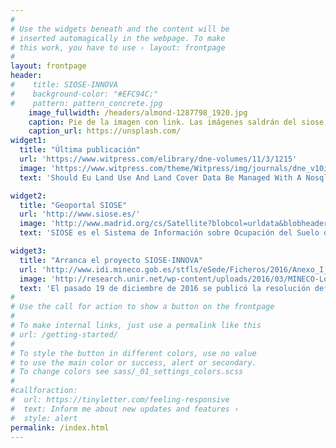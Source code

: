```yaml
---
#
# Use the widgets beneath and the content will be
# inserted automagically in the webpage. To make
# this work, you have to use › layout: frontpage
#
layout: frontpage
header:
#    title: SIOSE-INNOVA
#    background-color: "#EFC94C;"
#    pattern: pattern_concrete.jpg
    image_fullwidth: /headers/almond-1287798_1920.jpg
    caption: Pie de la imagen con link. Las imágenes saldrán del siose, vuelos, históricos, etc
    caption_url: https://unsplash.com/
widget1:
  title: "Última publicación"
  url: 'https://www.witpress.com/elibrary/dne-volumes/11/3/1215'
  image: 'https://www.witpress.com/theme/Witpress/img/journals/dne_v10i1_648px72dpi.jpg'
  text: 'Should Eu Land Use And Land Cover Data Be Managed With A Nosql Document Store?'

widget2:
  title: "Geoportal SIOSE"
  url: 'http://www.siose.es/'
  image: 'http://www.madrid.org/cs/Satellite?blobcol=urldata&blobheader=image%2Fgif&blobheadername1=Content-Disposition&blobheadervalue1=filename%3Dsiose.gif&blobkey=id&blobtable=MungoBlobs&blobwhere=1352868718422&ssbinary=true'
  text: 'SIOSE es el Sistema de Información sobre Ocupación del Suelo de España, integrado dentro del Plan Nacional de Observación del Territorio (PNOT) cuyo objetivo es generar una base de datos de Ocupación del Suelo para toda España...'

widget3:
  title: "Arranca el proyecto SIOSE-INNOVA"
  url: 'http://www.idi.mineco.gob.es/stfls/eSede/Ficheros/2016/Anexo_I_Ayudas_Concedidas_Proyectos_Retos_2016.pdf'
  image: 'http://research.unir.net/wp-content/uploads/2016/03/MINECO-Logo.png'
  text: 'El pasado 19 de diciembre de 2016 se publicó la resolución definitiva de la convocatoria Retos Investigación: Proyectos I+D+I 2016.'
#
# Use the call for action to show a button on the frontpage
#
# To make internal links, just use a permalink like this
# url: /getting-started/
#
# To style the button in different colors, use no value
# to use the main color or success, alert or secondary.
# To change colors see sass/_01_settings_colors.scss
#
#callforaction:
#  url: https://tinyletter.com/feeling-responsive
#  text: Inform me about new updates and features ›
#  style: alert
permalink: /index.html
---
```


